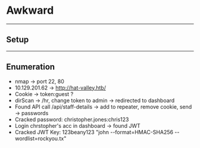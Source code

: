 # Awkward

---

## Setup





---

## Enumeration


- nmap -> port 22, 80
- 10.129.201.62 -> http://hat-valley.htb/
- Cookie -> token:guest ?
- dirScan -> /hr, change token to admin -> redirected to dashboard
- Found API call /api/staff-details -> add to repeater, remove cookie, send -> passwords
- Cracked password: christopher.jones:chris123
- Login chrstopher's acc in dashboard -> found JWT
- Cracked JWT Key: 123beany123 "john --format=HMAC-SHA256 --wordlist=rockyou.tx"
